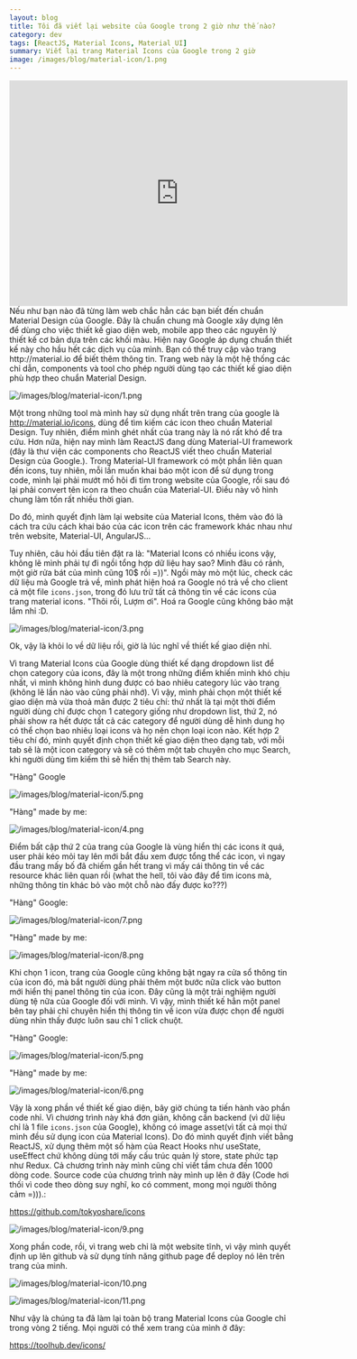 ```yaml
---
layout: blog
title: Tôi đã viết lại website của Google trong 2 giờ như thế nào?
category: dev
tags: [ReactJS, Material Icons, Material UI]
summary: Viết lại trang Material Icons của Google trong 2 giờ
image: /images/blog/material-icon/1.png
---
```


<iframe width="600" height="400" src="https://www.youtube.com/embed/O8zhXPDUOtw" frameborder="0" allow="autoplay; encrypted-media" allowfullscreen></iframe>
Nếu như bạn nào đã từng làm web chắc hẳn các bạn biết đến chuẩn Material Design của Google. Đây là chuẩn chung mà Google xây dựng lên để dùng cho việc thiết kế giao diện web, mobile app theo các nguyên lý thiết kế cơ bản dựa trên các khối màu. Hiện nay Google áp dụng chuẩn thiết kế này cho hầu hết các dịch vụ của mình. Bạn có thể truy cập vào trang http://material.io để biết thêm thông tin. Trang web này là một hệ thống các chỉ dẫn, components và tool cho phép người dùng tạo các thiết kế giao diện phù hợp theo chuẩn Material Design. 

![/images/blog/material-icon/1.png](/images/blog/material-icon/1.png)

Một trong những tool mà mình hay sử dụng nhất trên trang của google là http://material.io/icons, dùng để tìm kiếm các icon theo chuẩn Material Design. Tuy nhiên, điểm mình ghét nhất của trang này là nó rất khó để tra cứu. Hơn nữa, hiện nay mình làm ReactJS đang dùng  Material-UI framework (đây là thư viện các components cho ReactJS viết theo chuẩn Material Design của Google.). Trong Material-UI framework có một phần liên quan đến icons, tuy nhiên, mỗi lần muốn khai báo một icon để sử dụng trong code, mình lại phải mướt mồ hôi đi tìm trong website của Google, rồi sau đó lại phải convert tên icon ra theo chuẩn của Material-UI. Điều này vô hình chung làm tốn rất nhiều thời gian.

Do đó, mình quyết định làm lại website của Material Icons, thêm vào đó là cách tra cứu cách khai báo của các icon trên các framework khác nhau như trên website, Material-UI, AngularJS...  

Tuy nhiên, câu hỏi đầu tiên đặt ra là: "Material Icons có nhiều icons vậy, không lẽ mình phải tự đi ngồi tổng hợp dữ liệu hay sao? Mình đâu có rảnh, một giờ rửa bát của mình cũng 10$ rồi =))". Ngồi mày mò một lúc, check các dữ liệu mà Google trả về, mình phát hiện hoá ra Google nó trả về cho client cả một file `icons.json`, trong đó lưu trữ tất cả thông tin về các icons của trang material icons. "Thôi rồi, Lượm ơi". Hoá ra Google cũng không bảo mật lắm nhỉ :D.

![/images/blog/material-icon/3.png](/images/blog/material-icon/3.png)

Ok, vậy là khỏi lo về dữ liệu rồi, giờ là lúc nghĩ về thiết kế giao diện nhỉ. 

Vì trang Material Icons của Google dùng thiết kế dạng dropdown list để chọn category của icons, đây là một trong những điểm khiến mình khó chịu nhất, vì mình không hình dung được có bao nhiêu category lúc vào trang (không lẽ lần nào vào cũng phải nhớ). Vì vậy, mình phải chọn một thiết kế giao diện mà vừa thoả mãn được 2 tiêu chí: thứ nhất là tại một thời điểm người dùng chỉ được chọn 1 category giống như dropdown list, thứ 2, nó phải show ra hết được tất cả các category để người dùng dễ hình dung họ có thể chọn bao nhiêu loại icons và họ nên chọn loại icon nào. Kết hợp 2 tiêu chí đó, mình quyết định chọn thiết kế giao diện theo dạng tab, với mỗi tab sẽ là một icon category và sẽ có thêm một tab chuyên cho mục Search, khi người dùng tìm kiếm thì sẽ hiển thị thêm tab Search này.

"Hàng" Google

![/images/blog/material-icon/5.png](/images/blog/material-icon/5.png)

"Hàng" made by me:

![/images/blog/material-icon/4.png](/images/blog/material-icon/4.png)

Điểm bất cập thứ 2 của trang của Google là vùng hiển thị các icons ít quá, user phải kéo mỏi tay lên mới bắt đầu xem được tổng thể các icon, vì ngay đầu trang mấy bố đã chiếm gần hết trang vì mấy cái thông tin về các resource khác liên quan rồi (what the hell, tôi vào đây để tìm icons mà, những thông tin khác bỏ vào một chỗ nào đấy được ko???)

"Hàng" Google:

![/images/blog/material-icon/7.png](/images/blog/material-icon/7.png)

"Hàng" made by me:

![/images/blog/material-icon/8.png](/images/blog/material-icon/8.png)

Khi chọn 1 icon, trang của Google cũng không bật ngay ra cửa sổ thông tin của icon đó, mà bắt người dùng phải thêm một bước nữa click vào button mới hiển thị panel thông tin của icon. Đây cũng là một trải nghiệm người dùng tệ nữa của Google đối với mình. Vì vậy, mình thiết kế hẳn một panel bên tay phải chỉ chuyên hiển thị thông tin về icon vừa được chọn để người dùng nhìn thấy được luôn sau chỉ 1 click chuột.

"Hàng" Google:

![/images/blog/material-icon/5.png](/images/blog/material-icon/5.png)

"Hàng" made by me:

![/images/blog/material-icon/6.png](/images/blog/material-icon/6.png)

Vậy là xong phần về thiết kế giao diện, bây giờ chúng ta tiến hành vào phần code nhỉ. Vì chương trình này khá đơn giản, không cần backend (vì dữ liệu chỉ là 1 file `icons.json` của Google), không có image asset(vì tất cả mọi thứ mình đều sử dụng icon của Material Icons). Do đó mình quyết định viết bằng ReactJS, xử dụng thêm một số hàm của React Hooks như useState, useEffect chứ không dùng tới mấy cấu trúc quản lý store, state phức tạp như Redux. Cả chương trình này mình cũng chỉ viết tầm chưa đến 1000 dòng code. Source code của chương trình này mình up lên ở đây (Code hơi thối vì code theo dòng suy nghĩ, ko có comment, mong mọi người thông cảm =))).:

https://github.com/tokyoshare/icons

![/images/blog/material-icon/9.png](/images/blog/material-icon/9.png)

Xong phần code, rồi, vì trang web chỉ là một website tĩnh, vì vậy mình quyết định up lên github và sử dụng tính năng github page để deploy nó lên trên trang của mình. 

![/images/blog/material-icon/10.png](/images/blog/material-icon/10.png)

![/images/blog/material-icon/11.png](/images/blog/material-icon/11.png)

Như vậy là chúng ta đã làm lại toàn bộ trang Material Icons của Google chỉ trong vòng 2 tiếng. Mọi người có thể xem trang của mình ở đây:

https://toolhub.dev/icons/





